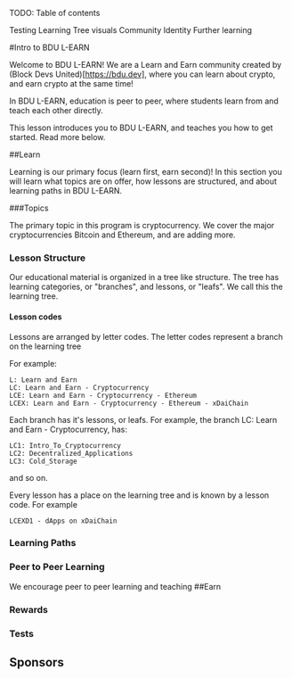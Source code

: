 TODO: Table of contents

Testing
Learning Tree visuals
Community
Identity
Further learning

#Intro to BDU L-EARN

Welcome to BDU L-EARN! We are a Learn and Earn community created by (Block Devs United)[https://bdu.dev], where you can learn about crypto, and earn crypto at the same time!

In BDU L-EARN, education is peer to peer, where students learn from and teach each other directly.

This lesson introduces you to BDU L-EARN, and teaches you how to get started. Read more below.

##Learn

Learning is our primary focus (learn first, earn second)! In this section you will learn what topics are on offer, how lessons are structured, and about learning paths in BDU L-EARN.

###Topics

The primary topic in this program is cryptocurrency. We cover the major cryptocurrencies Bitcoin and Ethereum, and are adding more.

### Lesson Structure
Our educational material is organized in a tree like structure. The tree has learning categories, or "branches", and lessons, or "leafs". We call this the learning tree.

#### Lesson codes
Lessons are arranged by letter codes. The letter codes represent a branch on the learning tree

For example:
```
L: Learn and Earn
LC: Learn and Earn - Cryptocurrency
LCE: Learn and Earn - Cryptocurrency - Ethereum
LCEX: Learn and Earn - Cryptocurrency - Ethereum - xDaiChain
```
Each branch has it's lessons, or leafs.  For example, the branch LC: Learn and Earn - Cryptocurrency, has:
```
LC1: Intro_To_Cryptocurrency
LC2: Decentralized_Applications
LC3: Cold_Storage
```
and so on.

Every lesson has a place on the learning tree and is known by a lesson code. For example
```
LCEXD1 - dApps on xDaiChain
```

### Learning Paths


### Peer to Peer Learning
We encourage peer to peer learning and teaching
##Earn
### Rewards
### Tests

## Sponsors
